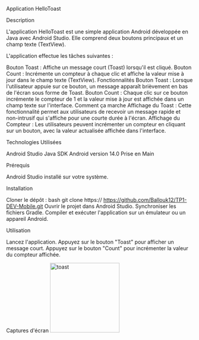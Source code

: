 
Application HelloToast  

Description  

L'application HelloToast est une simple application Android développée en Java avec Android Studio. Elle comprend deux boutons principaux et un champ texte (TextView).  
 
 L'application effectue les tâches suivantes :

Bouton Toast : Affiche un message court (Toast) lorsqu'il est cliqué.
Bouton Count : Incrémente un compteur à chaque clic et affiche la valeur mise à jour dans le champ texte (TextView).
Fonctionnalités
Bouton Toast : Lorsque l'utilisateur appuie sur ce bouton, un message apparaît brièvement en bas de l'écran sous forme de Toast.
Bouton Count : Chaque clic sur ce bouton incrémente le compteur de 1 et la valeur mise à jour est affichée dans un champ texte sur l'interface.
Comment ça marche
Affichage du Toast : Cette fonctionnalité permet aux utilisateurs de recevoir un message rapide et non-intrusif qui s'affiche pour une courte durée à l'écran.
Affichage du Compteur : Les utilisateurs peuvent incrémenter un compteur en cliquant sur un bouton, avec la valeur actualisée affichée dans l'interface.

Technologies Utilisées

Android Studio 
Java
SDK Android version 14.0
Prise en Main

Prérequis

Android Studio installé sur votre système.

Installation

Cloner le dépôt :
bash
git clone https:// https://github.com/Ballouk12/TP1-DEV-Mobile.git
Ouvrir le projet dans Android Studio.
Synchroniser les fichiers Gradle.
Compiler et exécuter l'application sur un émulateur ou un appareil Android.

Utilisation

Lancez l'application.
Appuyez sur le bouton "Toast" pour afficher un message court.
Appuyez sur le bouton "Count" pour incrémenter la valeur du compteur affichée.

Captures d'écran
<img width="187" alt="toast" src="https://github.com/user-attachments/assets/5c27a8c9-e4f6-4b9d-83cd-7fefecfd6426">
